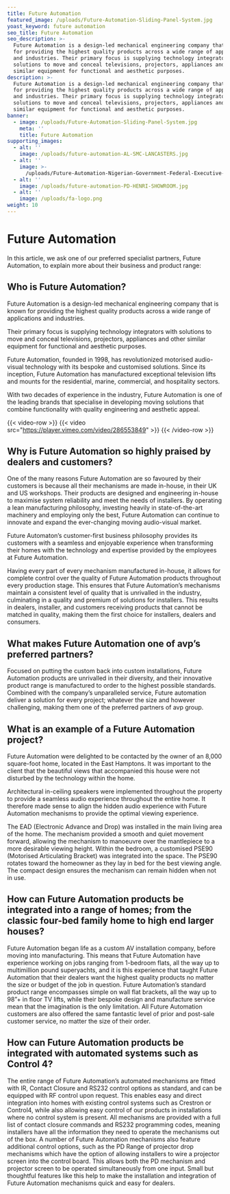 ```yaml
---
title: Future Automation
featured_image: /uploads/Future-Automation-Sliding-Panel-System.jpg
yoast_keyword: future automation
seo_title: Future Automation
seo_description: >-
  Future Automation is a design-led mechanical engineering company that is known
  for providing the highest quality products across a wide range of applications
  and industries. Their primary focus is supplying technology integrators with
  solutions to move and conceal televisions, projectors, appliances and other
  similar equipment for functional and aesthetic purposes.
description: >-
  Future Automation is a design-led mechanical engineering company that is known
  for providing the highest quality products across a wide range of applications
  and industries. Their primary focus is supplying technology integrators with
  solutions to move and conceal televisions, projectors, appliances and other
  similar equipment for functional and aesthetic purposes.
banner:
  - image: /uploads/Future-Automation-Sliding-Panel-System.jpg
    meta: ''
    title: Future Automation
supporting_images:
  - alt: ''
    image: /uploads/future-automation-AL-SMC-LANCASTERS.jpg
  - alt: ''
    image: >-
      /uploads/Future-Automation-Nigerian-Government-Federal-Executive-Council-Chambers.jpg
  - alt: ''
    image: /uploads/future-automation-PD-HENRI-SHOWROOM.jpg
  - alt: ''
    image: /uploads/fa-logo.png
weight: 10
---
```


# Future Automation

In this article, we ask one of our preferred specialist partners, Future Automation, to explain more about their business and product range:

## Who is Future Automation?

Future Automation is a design-led mechanical engineering company that is known for providing the highest quality products across a wide range of applications and industries.

Their primary focus is supplying technology integrators with solutions to move and conceal televisions, projectors, appliances and other similar equipment for functional and aesthetic purposes.

Future Automation, founded in 1998, has revolutionized motorised audio-visual technology with its bespoke and customised solutions. Since its inception, Future Automation has manufactured exceptional television lifts and mounts for the residential, marine, commercial, and hospitality sectors.

With two decades of experience in the industry, Future Automation is one of the leading brands that specialise in developing moving solutions that combine functionality with quality engineering and aesthetic appeal.

{{< video-row >}}
  {{< video src="https://player.vimeo.com/video/286553849" >}}
{{< /video-row >}}

## Why is Future Automation so highly praised by dealers and customers?

One of the many reasons Future Automation are so favoured by their customers is because all their mechanisms are made in-house, in their UK and US workshops. Their products are designed and engineering in-house to maximise system reliability and meet the needs of installers. By operating a lean manufacturing philosophy, investing heavily in state-of-the-art machinery and employing only the best, Future Automation can continue to innovate and expand the ever-changing moving audio-visual market.

Future Automaton’s customer-first business philosophy provides its customers with a seamless and enjoyable experience when transforming their homes with the technology and expertise provided by the employees at Future Automation.

Having every part of every mechanism manufactured in-house, it allows for complete control over the quality of Future Automation products throughout every production stage. This ensures that Future Automation’s mechanisms maintain a consistent level of quality that is unrivalled in the industry, culminating in a quality and premium of solutions for installers. This results in dealers, installer, and customers receiving products that cannot be matched in quality, making them the first choice for installers, dealers and consumers.

## What makes Future Automation one of avp’s preferred partners?

Focused on putting the custom back into custom installations, Future Automation products are unrivalled in their diversity, and their innovative product range is manufactured to order to the highest possible standards. Combined with the company’s unparalleled service, Future automation deliver a solution for every project; whatever the size and however challenging, making them one of the preferred partners of avp group.

## What is an example of a Future Automation project?

Future Automation were delighted to be contacted by the owner of an 8,000 square-foot home, located in the East Hamptons. It was important to the client that the beautiful views that accompanied this house were not disturbed by the technology within the home.

Architectural in-ceiling speakers were implemented throughout the property to provide a seamless audio experience throughout the entire home. It therefore made sense to align the hidden audio experience with Future Automation mechanisms to provide the optimal viewing experience.

The EAD (Electronic Advance and Drop) was installed in the main living area of the home. The mechanism provided a smooth and quiet movement forward, allowing the mechanism to manoeuvre over the mantlepiece to a more desirable viewing height. Within the bedroom, a customised PSE90 (Motorised Articulating Bracket) was integrated into the space. The PSE90 rotates toward the homeowner as they lay in bed for the best viewing angle. The compact design ensures the mechanism can remain hidden when not in use.

## How can Future Automation products be integrated into a range of homes; from the classic four-bed family home to high end larger houses?

Future Automation began life as a custom AV installation company, before moving into manufacturing. This means that Future Automation have experience working on jobs ranging from 1-bedroom flats, all the way up to multimillion pound superyachts, and it is this experience that taught Future Automation that their dealers want the highest quality products no matter the size or budget of the job in question. Future Automation’s standard product range encompasses simple on wall flat brackets, all the way up to 98”+ in floor TV lifts, while their bespoke design and manufacture service mean that the imagination is the only limitation. All Future Automation customers are also offered the same fantastic level of prior and post-sale customer service, no matter the size of their order.

## How can Future Automation products be integrated with automated systems such as Control 4?

The entire range of Future Automation’s automated mechanisms are fitted with IR, Contact Closure and RS232 control options as standard, and can be equipped with RF control upon request. This enables easy and direct integration into homes with existing control systems such as Crestron or Control4, while also allowing easy control of our products in installations where no control system is present. All mechanisms are provided with a full list of contact closure commands and RS232 programming codes, meaning installers have all the information they need to operate the mechanisms out of the box. A number of Future Automation mechanisms also feature additional control options, such as the PD Range of projector drop mechanisms which have the option of allowing installers to wire a projector screen into the control board. This allows both the PD mechanism and projector screen to be operated simultaneously from one input. Small but thoughtful features like this help to make the installation and integration of Future Automation mechanisms quick and easy for dealers.
